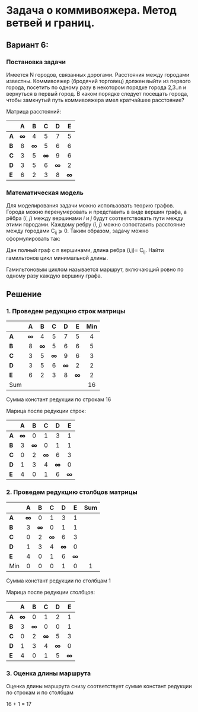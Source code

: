# Задача о коммивояжера. Метод ветвей и границ.

## Вариант 6:

### Постановка задачи
Имеется N городов, связанных дорогами. Расстояния между городами известны. Коммивояжер (бродячий торговец) должен выйти из первого города, посетить по одному разу в некотором порядке города 2,3..n и вернуться в первый город. В каком порядке следует посещать города, чтобы замкнутый путь коммивояжера имел кратчайшее расстояние?

Матрица расстояний:

|       | **A** | **B** | **C** | **D** | **E** |
|:------|:-----:|:-----:|:-----:|:-----:|:-----:|
| **A** | **∞** |   4   |   5   |   7   |   5   |
| **B** |   8   | **∞** |   5   |   6   |   6   |
| **C** |   3   |   5   | **∞** |   9   |   6   |
| **D** |   3   |   5   |   6   | **∞** |   2   |
| **E** |   6   |   2   |   3   |   8   | **∞** | 

### Математическая модель
Для моделирования задачи можно использовать теорию графов. Города можно перенумеровать и представить в виде вершин графа, а рёбра (*i*, *j*) между вершинами *i* и *j* будут соответствовать пути между этими городами. Каждому ребру (*i*, *j*) можно сопоставить расстояние между городами С<sub>ij</sub> ⩾ 0. Таким образом, задачу можно сформулировать так: 

Дан полный граф с n вершинами, длина ребра (i,j)= С<sub>ij</sub>. Найти гамильтонов цикл минимальной длины.

Гамильтоновым циклом называется маршрут, включающий ровно по одному разу каждую вершину графа.

## Решение
### 1. Проведем редукцию строк матрицы

|       | **A** | **B** | **C** | **D** | **E** | Min |
|:------|:-----:|:-----:|:-----:|:-----:|:-----:|:---:|
| **A** | **∞** |   4   |   5   |  7   |  5   |  4  |
| **B** |   8   | **∞** |   5   |  6   |   6   |  5  |
| **C** |   3   |   5   | **∞** |   9   |   6   |  3  |
| **D** |   3   |   5   |   6   | **∞** |   2   |  2  |
| **E** |   6   |   2   |   3   |  8   | **∞** |  2  |
| Sum   |       |       |       |       |       | 16 |

Сумма констант редукции по строкам 16

Марица после редукции строк:

|       | **A** | **B** | **C** | **D** | **E** |
|:------|:-----:|:-----:|:-----:|:-----:|:-----:|
| **A** | **∞** |   0   |   1   |   3   |   1   |
| **B** |   3   | **∞** |   0   |   1   |   1   |
| **C** |   0   |   2   | **∞** |   6   |   3   |
| **D** |   1   |   3   |   4   | **∞** |   0   |
| **E** |   4   |   0   |   1   |   6   | **∞** |

### 2. Проведем редукцию столбцов матрицы

|       | **A** | **B** | **C** | **D** | **E** | Sum |
|:------|:-----:|:-----:|:-----:|:-----:|:-----:|:---:|
| **A** | **∞** |   0   |   1   |   3   |   1   |     |
| **B** |   3   | **∞** |   0   |   1   |   1   |     |
| **C** |   0   |   2   | **∞** |   6   |   3   |     |
| **D** |   1   |   3   |   4   | **∞** |   0   |     |
| **E** |   4   |   0   |   1   |   6   | **∞** |     |
| Min   |   0   |   0   |   0   |   1   |   0   |  1  |

Сумма констант редукции по столбцам 1

Марица после редукции столбцов:

|       | **A** | **B** | **C** | **D** | **E** |
|:------|:-----:|:-----:|:-----:|:-----:|:-----:|
| **A** | **∞** |   0   |   1   |   2   |   1   |
| **B** |   3   | **∞** |   0   |   0   |   1   |
| **C** |   0   |   2   | **∞** |   5   |   3   |
| **D** |   1   |   3   |   4   | **∞** |   0   |
| **E** |   4   |   0   |   1   |   5   | **∞** |

### 3. Оценка длины маршрута

Оценка длины маршрута снизу соответствует сумме констант редукции по строкам и по столбцам

16 + 1 = 17

